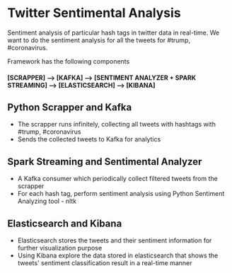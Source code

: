 # Twitter Sentimental Analysis
Sentiment analysis of particular hash tags in twitter data in real-time. We want to do the sentiment analysis for all the tweets for #trump, #coronavirus.

Framework has the following components

#### [SCRAPPER] --> [KAFKA] --> [SENTIMENT ANALYZER + SPARK STREAMING] --> [ELASTICSEARCH] --> [KIBANA]


## Python Scrapper and Kafka
  * The scrapper runs infinitely, collecting all tweets with hashtags with #trump, #coronavirus 
  * Sends the collected tweets to Kafka for analytics


## Spark Streaming and Sentimental Analyzer
  * A Kafka consumer which periodically collect filtered tweets from the scrapper
  * For each hash tag, perform sentiment analysis using Python Sentiment Analyzing tool - nltk 

## Elasticsearch and Kibana 
  * Elasticsearch stores the tweets and their sentiment information for further visualization purpose
  * Using Kibana explore the data stored in elasticsearch that shows the tweets' sentiment classification result in a real-time manner
